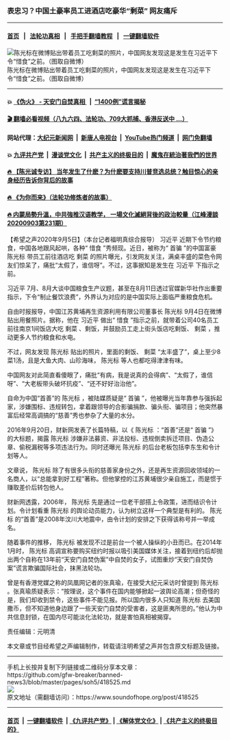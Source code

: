 ### 表忠习？中国土豪率员工进酒店吃豪华“剩菜”  网友痛斥
------------------------

#### [首页](https://github.com/gfw-breaker/banned-news3/blob/master/README.md) &nbsp;&nbsp;|&nbsp;&nbsp; [法轮功真相](https://github.com/begood0513/basic/blob/master/README.md)  &nbsp;&nbsp;|&nbsp;&nbsp; [手把手翻墙教程](https://github.com/gfw-breaker/guides/wiki)  &nbsp;&nbsp;|&nbsp;&nbsp; [一键翻墙软件](https://github.com/gfw-breaker/nogfw/blob/master/README.md)  



<div><img alt="陈光标在微博贴出带着员工吃剩菜的照片，中国网友发现这是发生在习近平下令“惜食”之前。（图取自微博）" src="https://img.soundofhope.org/2020-09/890-1599285845523.jpg"/>
<br/><figcaption class="caption">
 陈光标在微博贴出带着员工吃剩菜的照片，中国网友发现这是发生在习近平下令“惜食”之前。（图取自微博）
</figcaption></div><hr/>

#### 💥 [《伪火》 - 天安门自焚真相 ](http://141.164.51.119:10000/videos/blog/weihuo.html)&nbsp; |&nbsp; [“1400例”谎言揭秘  ](http://141.164.51.119:10000/videos/blog/jiexi1400.html)

#### [ 🎬  翻墙必看视频（八九六四、法轮功、709大抓捕、香港反送中 ...）](https://github.com/gfw-breaker/links/blob/master/banned.md)

#### 网站代理：[大纪元新闻网](http://167.172.10.89:10080/gb/) &nbsp;|&nbsp; [新唐人电视台](http://167.172.10.89:8808/gb/)  &nbsp;|&nbsp; [YouTube热门频道](http://158.247.203.241/youtube.html) &nbsp;|&nbsp; [网门免翻墙](http://158.247.203.241:11000/show.aspx?name=ogHome)

#### 💥 [九评共产党](http://141.164.51.119:10000/videos/res/jiuping/)&nbsp; |&nbsp; [漫谈党文化](http://141.164.51.119:10000/videos/res/mtdwh/)&nbsp; |&nbsp; [共产主义的终极目的](http://141.164.51.119:10000/videos/res/zjmd/)&nbsp; |&nbsp; [魔鬼在統治著我們的世界](http://141.164.51.119:10000/videos/res/TheSpecter/)  

#### [ 🔥  【陈光诚专访】 当年发生了什麽？为什麽要支持川普竞选总统？触目惊心的亲身经历告诉你背后的故事](http://141.164.51.119:10000/videos/news/cgc02.html)

#### [ 🔥  《为你而来》（法轮功修炼者的故事）](http://141.164.51.119:10000/videos/news/ComingForYou.html)

#### [ 🔥  内蒙局勢升溫，中共強推汉语教学， 一場文化滅絕背後的政治較量（江峰漫談20200903第231期）](http://141.164.51.119:10000/videos/news/jf03.html)

<div><div class="Content__Wrapper sc-1bvya0-0 grZQxZ">
 <p class="meta-top">
  <span class="meta">
   【希望之声2020年9月5日】（本台记者福明真综合报导）
  </span>
  <ok href="/term/1063">
   习近平
  </ok>
  近期下令节约粮食，中国各地跟风起哄，各种“
  <ok href="/term/102868">
   惜食
  </ok>
  ”秀频现。近日，被称为“
  <ok href="/term/368419">
   首骗
  </ok>
  ”的中国富豪
  <ok href="/term/9311">
   陈光标
  </ok>
  带员工前往酒店吃
  <ok href="/term/25584">
   剩菜
  </ok>
  的照片曝光，引发网友关注，满桌丰盛的菜色令网友们惊呆了，痛批“太假了，谁信呀”。不过，这事据知是发生在
  <ok href="/term/1063">
   习近平
  </ok>
  下指示之前。
 </p>
 <p>
  <ok href="/term/1063">
   习近平
  </ok>
  7月、8月大谈中国粮食生产议题，甚至在8月11日透过官媒新华社作出重要指示，下令“制止餐饮浪费”，外界认为对应的是中国实际上面临严重粮食危机。
 </p>
 <div class="AD_Embed__Wrap-sc-1xslmin-0 igMuqX module desktop">
  <div>
  </div>
 </div>
 <p>
  自由时报报导，中国江苏黄埔再生资源利用有限公司董事长
  <ok href="/term/9311">
   陈光标
  </ok>
  9月4日在微博贴出用餐照片。据称，他在
  <ok href="/term/1063">
   习近平
  </ok>
  做出“
  <ok href="/term/102868">
   惜食
  </ok>
  ”指示之前，就带着公司40名员工前往南京1间饭店大吃
  <ok href="/term/25584">
   剩菜
  </ok>
  、剩饭，并鼓励员工走上街头饭店吃剩饭、
  <ok href="/term/25584">
   剩菜
  </ok>
  ，推动更多人节约粮食和水电。
 </p>
 <p>
  不过，网友发现
  <ok href="/term/9311">
   陈光标
  </ok>
  贴出的照片，里面的剩饭、
  <ok href="/term/25584">
   剩菜
  </ok>
  “太丰盛了”，桌上至少8菜1汤，且是大鱼大肉、山珍海味，
  <ok href="/term/9311">
   陈光标
  </ok>
  等人也都吃得津津有味。
 </p>
 <p>
  中国网友对此简直看傻眼了，痛批“有病，我是说真的会得病”、“太假了，谁信呀”、“大老板带头破坏抗疫”、“还不好好治治他”。
 </p>
 <p>
  自命为中国“首善”的
  <ok href="/term/9311">
   陈光标
  </ok>
  ，被陆媒质疑是“
  <ok href="/term/368419">
   首骗
  </ok>
  ”，他被曝光当年靠参与强拆起家，涉嫌围标、违规转包，拿着跟领导的合影骗捐款、骗头衔、骗项目；他突然暴富后经常高调搞的“慈善”秀也参杂了大量的水分。
 </p>
 <p>
  2016年9月20日，财新网发表了长篇特稿，以《
  <ok href="/term/9311">
   陈光标
  </ok>
  ：“首善”还是“
  <ok href="/term/368419">
   首骗
  </ok>
  ”》的大标题，揭露
  <ok href="/term/9311">
   陈光标
  </ok>
  涉嫌非法募资、非法投标、违规倒卖拆迁项目、伪造公章、偷税漏税等多项违法行为。同时还曝光
  <ok href="/term/9311">
   陈光标
  </ok>
  的后台老板包括李东生和令计划等人。
 </p>
 <p>
  文章说，
  <ok href="/term/9311">
   陈光标
  </ok>
  除了有很多头衔的慈善家身份之外，还是再生资源回收领域的一名商人，以“总能拿到好工程”著称。但他掌控的江苏黄埔很少亲自施工，而是惯于赚取差价后转包他人。
 </p>
 <p>
  财新网透露，2006年，
  <ok href="/term/9311">
   陈光标
  </ok>
  先是通过一位老干部搭上令政策，进而结识令计划。令计划看重
  <ok href="/term/9311">
   陈光标
  </ok>
  的舆论动员能力，认为树立这样一个典型是有利的。
  <ok href="/term/9311">
   陈光标
  </ok>
  的“首善”是2008年汶川大地震中，由令计划的安排之下获得该称号并一举成名。
 </p>
 <p>
  随着事件的推移，
  <ok href="/term/9311">
   陈光标
  </ok>
  被发现不过是前台一个被人操纵的小丑而已。在2014年1月时，
  <ok href="/term/9311">
   陈光标
  </ok>
  高调宣称要购买纽约时报以吸引美国媒体关注，接着到纽约后却抛出两个自称在13年前“天安门自焚伪案”中自焚的女子，试图重炒“天安门自焚伪案”谎言欺骗国际社会，抹黑法轮功。
 </p>
 <p>
  曾是有香港党媒之称的凤凰网记者的张真瑜，在接受大纪元采访时曾提到
  <ok href="/term/9311">
   陈光标
  </ok>
  。张真瑜质疑表示：“按理说，这个事件在国内能够掀起一波舆论高潮；但奇怪的是，我们却收到禁令，这些事件不能见报。所以国内很多人只知道
  <ok href="/term/9311">
   陈光标
  </ok>
  去美国撒币，但不知道他身边跟了一些天安门自焚的受害者，这是匪夷所思的。”他认为中共信息封锁，在国内尽可能淡化法轮功，就是害怕真相被揭穿。
 </p>
 <p class="meta-btm">
  责任编辑：元明清
 </p>
 <p class="meta-btm">
  本文章或节目经希望之声编辑制作，转载请注明希望之声并包含原文标题及链接。
 </p>
</div>
</div>
<hr/>
手机上长按并复制下列链接或二维码分享本文章：<br/>
https://github.com/gfw-breaker/banned-news3/blob/master/pages/soh5/418525.md <br/>
<a href='https://github.com/gfw-breaker/banned-news3/blob/master/pages/soh5/418525.md'><img src='https://github.com/gfw-breaker/banned-news3/blob/master/pages/soh5/418525.md.png'/></a> <br/>
原文地址（需翻墙访问）：https://www.soundofhope.org/post/418525


------------------------
#### [首页](https://github.com/gfw-breaker/banned-news3/blob/master/README.md) &nbsp;|&nbsp; [一键翻墙软件](https://github.com/gfw-breaker/nogfw/blob/master/README.md) &nbsp;| [《九评共产党》](https://github.com/gfw-breaker/9ping.md/blob/master/README.md#九评之一评共产党是什么) | [《解体党文化》](https://github.com/gfw-breaker/jtdwh.md/blob/master/README.md) | [《共产主义的终极目的》](https://github.com/gfw-breaker/gczydzjmd.md/blob/master/README.md)


<img src='http://gfw-breaker.win/banned-news3/pages/soh5/418525.md' width='0px' height='0px'/>